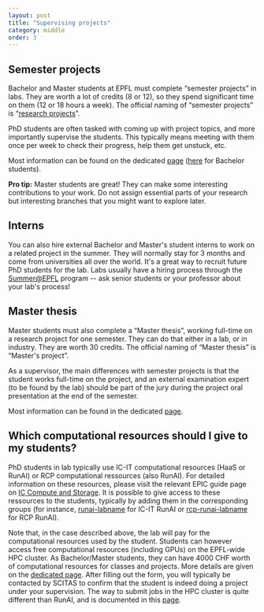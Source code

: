 ```yaml
---
layout: post
title: "Supervising projects"
category: middle
order: 3
---
```


## Semester projects

Bachelor and Master students at EPFL must complete “semester projects” in labs. They are worth a lot of credits (8 or 12), so they spend significant time on them (12 or 18 hours a week). The official naming of “semester projects” is “[research projects](https://staging-edu.epfl.ch/coursebook/en/research-project-in-computer-science-ii-CS-498)”.

PhD students are often tasked with coming up with project topics, and more importantly supervise the students. This typically means meeting with them once per week to check their progress, help them get unstuck, etc.

Most information can be found on the dedicated [page](https://www.epfl.ch/schools/ic/education/master/semester-project-msc/) ([here](https://www.epfl.ch/schools/ic/education/bachelor/semester-project/) for Bachelor students).

**Pro tip:** Master students are great! They can make some interesting contributions to your work. Do not assign essential parts of your research but interesting branches that you might want to explore later.

## Interns

You can also hire external Bachelor and Master's student interns to work on a related project in the summer. They will normally stay for 3 months and come from universities all over the world. It's a great way to recruit future PhD students for the lab. Labs usually have a hiring process through the [Summer@EPFL](https://summer.epfl.ch/) program -- ask senior students or your professor about your lab's process! 

## Master thesis

Master students must also complete a “Master thesis”, working full-time on a research project for one semester. They can do that either in a lab, or in industry. They are worth 30 credits. The official naming of “Master thesis” is “Master's project”.

As a supervisor, the main differences with semester projects is that the student works full-time on the project, and an external examination expert (to be found by the lab) should be part of the jury during the project oral presentation at the end of the semester.

Most information can be found in the dedicated [page](https://www.epfl.ch/schools/ic/education/master/master-project/).

## Which computational resources should I give to my students?

PhD students in lab typically use IC-IT computational resources (HaaS or RunAI) or RCP computational ressources (also RunAI). For detailed information on these resources, please visit the relevant EPIC guide page on [IC Compute and Storage](https://epic-guide.github.io/middle/ic-compute-storage). It is possible to give access to these ressources to the students, typically by adding them in the corresponding groups (for instance, [runai-labname](https://groups.epfl.ch/#/home/S28631?opentab=members) for IC-IT RunAI or [rcp-runai-labname](https://groups.epfl.ch/#/home/S31619?opentab=members) for RCP RunAI).

Note that, in the case described above, the lab will pay for the computational resources used by the student. 
Students can however access free computational resources (including GPUs) on the EPFL-wide HPC cluster. As Bachelor/Master students, they can have 4000 CHF worth of computational resources for classes and projects. More details are given on the [dedicated page](https://www.epfl.ch/research/facilities/scitas/getting-started/accounts-on-our-facilities/#proj). After filling out the form, you will typically be contacted by SCITAS to confirm that the student is indeed doing a project under your supervision. The way to submit jobs in the HPC cluster is quite different than RunAI, and is documented in this [page](https://scitas-doc.epfl.ch/).
